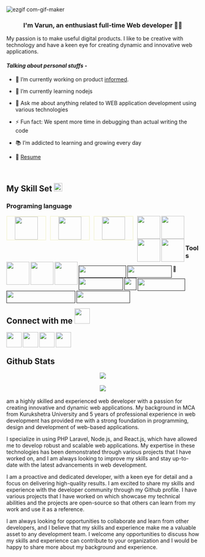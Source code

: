 
<!-- ![Unknown-4](https://user-images.githubusercontent.com/73687578/169331208-4d87fd04-7c8b-43b5-8fc6-42793fca9cef.jpeg)


### Hi there 👋
I am Varun, my passion is to make useful digital products.
I like to be creative with technology and have a keen eye for design and appreciate the importance of a clean and beautiful user-interface that engages the user.

- :zap: I love math, programming, data science, and books
- 🌱 I’m addicted to learning and growing every day
- :earth_africa: I am currently sharing a little bit of my knowledge to the world through my blogs
- 📫 How to find me: 
  - :bulb: [Medium articles](https://medium.com/@khuyentran1476)
  - :pencil2: [Daily Tips](https://mathdatasimplified.com/)
  - :office: [LinkedIn](https://www.linkedin.com/in/khuyen-tran-1ab926151/)
  - :speaker: [Podcast](https://medium.com/@theartistsofdatascience/why-we-should-be-more-like-winnie-the-pooh-khuyen-tran-on-the-artists-of-data-science-c610c91d4c14)

<div id="badges">
  <a href="your-linkedin-URL">
    <img src="https://img.shields.io/badge/LinkedIn-blue?style=for-the-badge&logo=linkedin&logoColor=white" alt="LinkedIn Badge"/>
  </a>
  <a href="https://ibb.co/w4JfJ8r"><img src="https://i.ibb.co/HqNjNRp/Unknown.png" alt="Unknown" border="0"></a>
  <a href="your-youtube-URL">
    <img src="https://img.shields.io/badge/YouTube-red?style=for-the-badge&logo=youtube&logoColor=white" alt="Youtube Badge"/>
  </a>
  <a href="your-twitter-URL">
    <img src="https://img.shields.io/badge/Twitter-blue?style=for-the-badge&logo=twitter&logoColor=white" alt="Twitter Badge"/>
  </a>
</div>


## Hey 👋, This is Varun Verma
[![Gmail Badge](https://img.shields.io/badge/-varunverma444@gmail.com-c14438?style=flat&logo=Gmail&logoColor=white&link=mailto:varunverma444@gmail.com)](mailto:varunverma444@gmail.com) 
[![Linkedin Badge](https://img.shields.io/badge/-rahulverma210545190-0072b1?style=flat&logo=Linkedin&logoColor=white&link=https://www.linkedin.com/in/rahulverma210545190/)](https://www.linkedin.com/in/rahulverma210545190/) [![Github Badge](https://img.shields.io/badge/-varunverma444-grey?style=flat&logo=github&logoColor=white&link=https://github.com/varunverma444/)](https://www.github.com/varunverma444/) <p align='left'>My passion is to make useful digital products. I like to be creative with technology and have a keen eye for design and appreciate the importance of a clean and beautiful user-interface that engages the user.</p><p align='left'> You can view my resume <a href='https://drive.google.com/file/d/1-VDfeWIOf0egl8kSphOh56Pu0X4Bfq20/view?usp=drivesdk' target=_blank><u>here</u>.</a></p>
## Some of my Github Stats
<p align=left> <img src=https://komarev.com/ghpvc/?username=varunverma444 alt=varunverma444 /> </p>

[![Github stats](https://github-readme-stats.vercel.app/api?username=varunverma444&show_icons=true&include_all_commits=true)](https://github.com/varunverma444/github-readme-stats)
[![Top Langs](https://github-readme-stats.vercel.app/api/top-langs/?username=varunverma444&layout=compact)](https://github.com/varunverma444/github-readme-stats) -->


<!-- ![ezgif com-gif-maker](https://user-images.githubusercontent.com/73687578/169656864-b0c5045d-08b9-423a-aafa-893e61719d70.gif)


### <div align="center">I'm Rahul, an enthusiast full-time IOS application developer 👨‍💻 
My passion is to make useful digital products. I like to be creative with technology and have a keen eye for design and appreciate the importance of a clean and beautiful user-interface that engages the user.</div>  
  

#### **Talking about personal stuffs -**  
  

- 🔭 I’m currently working on [Chat support SDK](https://github.com/Jungle-Works/Hippo-iOS-SDK) and [Audio/Video Calling SDK](https://github.com/Jungle-Works/HippoCallClient)  
  

- 🌱 I’m currently learning SwiftUI and DSA  
  

- 💬 Ask me about anything related to IOS application development and related technologies  
  

- ⚡ Fun fact: We spent more time in debugging than actual writing the code  
  

- 📚 I’m addicted to learning and growing every day  
  

- 📝 [Resume]([http://example/com](https://drive.google.com/file/d/1-VDfeWIOf0egl8kSphOh56Pu0X4Bfq20/view?usp=drivesdk))  
  

<br/>  


## My Skill Set  <img src = "https://media2.giphy.com/media/QssGEmpkyEOhBCb7e1/giphy.gif?cid=ecf05e47a0n3gi1bfqntqmob8g9aid1oyj2wr3ds3mg700bl&rid=giphy.gif" width = 32px /> 


<p>
  &emsp;
    <a href="#"><img alt="Codepen" src="https://img.shields.io/badge/Codepen-000000?style=for-the-badge&logo=codepen&logoColor=white"></a>
  &emsp;
    <a href="#"><img alt="Git" src="https://img.shields.io/badge/Git-F05032?style=for-the-badge&logo=git&logoColor=white"></a>
  &emsp;
    <a href="#"><img alt="Linux" src="https://img.shields.io/badge/Linux-FCC624?style=for-the-badge&logo=linux&logoColor=black"></a>
  &emsp;
    <a href="#"><img alt="Google Colab" src="https://img.shields.io/badge/Colab-F9AB00?style=for-the-badge&logo=googlecolab&color=525252"></a>
  &emsp;
    <a href="#"><img alt="Visual Studio Code" src="https://img.shields.io/badge/Visual_Studio_Code-0078D4?style=for-the-badge&logo=visual%20studio%20code&logoColor=white"></a>
  &emsp;
    <a href="#"><img alt="Stack Overflow" src="https://img.shields.io/badge/Stack_Overflow-FE7A16?style=for-the-badge&logo=stack-overflow&logoColor=white"></a>
&emsp;
    <a href="#"><img alt="Stack Overflow" src="https://img.shields.io/badge/manjaro-35BF5C?style=for-the-badge&logo=manjaro&logoColor=white"></a>
    &emsp;
    <a href="#"><img alt="Docker" src="https://img.shields.io/badge/Docker-2CA5E0?style=for-the-badge&logo=docker&logoColor=white"></a>
     &emsp;
    <a href="#"><img alt="Postman" src="https://img.shields.io/badge/Postman-FF6C37?style=for-the-badge&logo=Postman&logoColor=white"></a>
     &emsp;
    <a href="#"><img alt="AWS" src="https://img.shields.io/badge/Amazon_AWS-232F3E?style=for-the-badge&logo=amazon-aws&logoColor=white"></a>
    &emsp;
    <a href="#"><img alt="Trello" src="https://img.shields.io/badge/Trello-0052CC?style=for-the-badge&logo=trello&logoColor=white"></a>
    &emsp;
     <a href="#"><img alt="TFigma" src="https://img.shields.io/badge/Figma-F24E1E?style=for-the-badge&logo=figma&logoColor=white"></a>
    &emsp; <a href="#"><img alt="Jira" src="https://img.shields.io/badge/Jira-0052CC?style=for-the-badge&logo=Jira&logoColor=white"></a>
    &emsp;
    
</p>

### Programing language  
<img src="https://img.shields.io/badge/Swift-FA7343?style=for-the-badge&logo=swift&logoColor=white" align="left" height="32" width="" />  
  

<img src="https://img.shields.io/badge/HTML5-E34F26?style=for-the-badge&logo=html5&logoColor=white" align="left" height="32" width="120" />  
  

<img src="https://img.shields.io/badge/CSS3-1572B6?style=for-the-badge&logo=css3&logoColor=white" align="left" height="32" width="" />  
  

<img src="https://img.shields.io/badge/json-5E5C5C?style=for-the-badge&logo=json&logoColor=white" align="left" height="32" width="108" />  
  

<img src="https://img.shields.io/badge/C-00599C?style=for-the-badge&logo=c&logoColor=white" align="left" height="32" width="" />  
  

<img src="https://img.shields.io/badge/C%2B%2B-00599C?style=for-the-badge&logo=c%2B%2B&logoColor=white" align="left" height="32" width="100" />  
  

<br/>  


### Tools  
  
  

<img src="https://img.shields.io/badge/Xcode-007ACC?style=flat-square&logo=Xcode&logoColor=white" align="left" height="32" width="112" />  
  

<img src="https://img.shields.io/badge/Cocoapods-380101?style=for-the-badge&logo=cocoapods&logoColor=white" align="left" height="32" width="" />  
  

<img src="https://img.shields.io/badge/Gitlab-EEE4AB?style=for-the-badge&logo=gitlab&logoColor=white" align="left" height="32" width="124" />  
  

<img src="https://img.shields.io/badge/stackoverflow-d9cfcf?style=for-the-badge&logo=stackoverflow&logoColor=black" align="left" height="32" width="180" />  
  

<img src="https://img.shields.io/badge/Github-171515?style=for-the-badge&logo=github&logoColor=white" align="left" height="32" width="124" />  
  
  
<img src="https://camo.githubusercontent.com/bac5c7f45fe7c116b5f8c9d61c4611b31f635301a841bf8dcf1b89b8fcfa4824/68747470733a2f2f696d672e736869656c64732e696f2f62616467652f66697265626173652d6666636132383f7374796c653d666f722d7468652d6261646765266c6f676f3d6669726562617365266c6f676f436f6c6f723d626c61636b" align="left" height="32" width="140"/>  


<img src="https://camo.githubusercontent.com/879423585ed087f3c973857c43ba7e7d84f52c993d2c937055726339fbf921d9/68747470733a2f2f696d672e736869656c64732e696f2f62616467652f506f73746d616e2d4646364333373f7374796c653d666f722d7468652d6261646765266c6f676f3d506f73746d616e266c6f676f436f6c6f723d7768697465" align="left" height="32" width=""  style="margin-top:120px; display:inline-block" />  
  

<img src="https://camo.githubusercontent.com/4a1038affbb2653ec140936555b3714ddc322526be8567b489e8423a795dea18/68747470733a2f2f696d672e736869656c64732e696f2f62616467652f4669676d612d4632344531453f7374796c653d666f722d7468652d6261646765266c6f676f3d6669676d61266c6f676f436f6c6f723d7768697465" align="left" height="32" width="116" />  
  

<br/>  

  

<br/>  

  

<br/>  


## Connect with me  <img src='https://raw.githubusercontent.com/ShahriarShafin/ShahriarShafin/main/Assets/handshake.gif' width="100px">

  <a href="https://www.linkedin.com/in/rahul-verma-210545190" target="_blank">
  <img src="https://cdn-icons-png.flaticon.com/512/174/174857.png" align="left" height="40" width="" />  
  </a>

  <a href="https://github.com/varunverma444" target="_blank">
  <img src="https://i.postimg.cc/KYX86Bwk/hubgit.png" align="left" height="40" width="" />  
  </a>
  
  <a href="https://instagram.com/rahul.verma_99?igshid=NWRhNmQxMjQ=" target="_blank">
  <img src="https://cdn-icons-png.flaticon.com/512/174/174855.png" align="left" height="40" width="" />  
  </a>
  
  <a href="mailto:vermarahul@gmail.com" target="_blank">
  <img src="https://i.postimg.cc/SQW8KNkz/gmail.png" align="left" height="40" width="" />  
  </a>
  

<br/>  
<br/>  


## Github Stats  
<div align="center"><img src="https://github-readme-stats.vercel.app/api?username=varunverma444&show_icons=true&count_private=true&hide_border=true" align="center" /></div>  

<br/>  

<div align="center">
<img src="https://komarev.com/ghpvc/?username=varunverma444&&style=flat-square" align="center" />
</div>  

<br /> -->




![ezgif com-gif-maker](https://user-images.githubusercontent.com/73687578/169656864-b0c5045d-08b9-423a-aafa-893e61719d70.gif)


### <div align="center">I'm Varun, an enthusiast full-time Web developer 👨‍💻 
My passion is to make useful digital products. I like to be creative with technology and have a keen eye for creating dynamic and innovative web applications.</div>  
  

#### *Talking about personal stuffs -*  
  

- 🔭 I’m currently working on product [informed](https://informed.pro/).
  

- 🌱 I’m currently learning nodejs  
  

- 💬 Ask me about anything related to WEB application development using various technologies  
  

- ⚡ Fun fact: We spent more time in debugging than actual writing the code  
  

- 📚 I’m addicted to learning and growing every day  
  

- 📝 [Resume](https://drive.google.com/file/d/1-VDfeWIOf0egl8kSphOh56Pu0X4Bfq20/view?usp=drivesdk)
  

<br/>  

## My Skill Set  <span><img src= "https://media2.giphy.com/media/QssGEmpkyEOhBCb7e1/giphy.gif?cid=ecf05e47a0n3gi1bfqntqmob8g9aid1oyj2wr3ds3mg700bl&rid=giphy.gif" width="22" /></span>

### Programing language  
<img src="https://brandeps.com/logo-download/P/PHP-logo-vector-01.svg" align="left" height="60" width="60" style="padding: 0px 20px;border:2px solid beige; margin-right: 10px;" />
<img src="https://brandeps.com/logo-download/M/MySQL-logo-vector-01.svg" align="left" height="60" width="60" style="padding: 0px 20px;border:2px solid beige; margin-right: 10px;"/>
<img src="https://brandeps.com/logo-download/J/JavaScript-logo-vector-01.svg" align="left" height="60" width="60" style="padding: 0px 20px;border:2px solid beige; margin-right: 10px;" />
<img src="https://brandeps.com/logo-download/R/React-logo-vector-01.svg" align="left" height="60" width="60" />
<img src="https://brandeps.com/logo-download/E/ES6-logo-vector-01.svg" align="left" height="60" width="60" />
<img src="https://brandeps.com/logo-download/J/JQuery-logo-vector-01.svg" align="left" height="60" width="60" />
<img src="https://brandeps.com/logo-download/A/AJAX-Language-logo-vector-01.svg" align="left" height="60" width="60" />
<img src="https://brandeps.com/logo-download/H/HTML-5-logo-vector-01.svg" align="left" height="60" width="60" />
<img src="https://brandeps.com/logo-download/C/CSS-3-logo-vector-01.svg" align="left" height="60" width="60" />
<img src="https://brandeps.com/logo-download/C/C++-logo-vector-01.svg" align="left" height="60" width="60" />


  
<br/>  
<br/>  
<br/>  


### Tools  
  
<p>
<a href="">
<img src="https://img.shields.io/badge/phpmyadmin-f89f1d?style=for-the-badge&logo=phpmyadmin&logoColor=white" align="left" height="32" width="124" />  
</a>
&emsp;
<a href="">
<img src="https://img.shields.io/badge/Curl-FFFFFF?style=for-the-badge&logo=curl&logoColor=0a3754" align="left" height="32" width="116" />  
</a>
&emsp;
<a href="">
<img src="https://camo.githubusercontent.com/4a1038affbb2653ec140936555b3714ddc322526be8567b489e8423a795dea18/68747470733a2f2f696d672e736869656c64732e696f2f62616467652f4669676d612d4632344531453f7374796c653d666f722d7468652d6261646765266c6f676f3d6669676d61266c6f676f436f6c6f723d7768697465" align="left" height="32" width="116" />  
</a>
&emsp;
<a href="">
<img src="https://img.shields.io/badge/Github-171515?style=for-the-badge&logo=github&logoColor=white" align="left" height="32" width="auto" /> 
</a>
&emsp;
<a href="">
<img src="https://img.shields.io/badge/Gitlab-EEE4AB?style=for-the-badge&logo=gitlab&logoColor=white" align="left" height="32" width="124" />  
</a>
&emsp;
<a href="">
<img src="https://img.shields.io/badge/stackoverflow-d9cfcf?style=for-the-badge&logo=stackoverflow&logoColor=black" align="left" height="32" width="180" />  
</a>
&emsp;
<a href="">
<img src="https://camo.githubusercontent.com/bac5c7f45fe7c116b5f8c9d61c4611b31f635301a841bf8dcf1b89b8fcfa4824/68747470733a2f2f696d672e736869656c64732e696f2f62616467652f66697265626173652d6666636132383f7374796c653d666f722d7468652d6261646765266c6f676f3d6669726562617365266c6f676f436f6c6f723d626c61636b" align="left" height="32" width="140"/> 
</a> 
&emsp;  
</p>
<br/>  

<br/>  


## Connect with me  <img src='https://raw.githubusercontent.com/ShahriarShafin/ShahriarShafin/main/Assets/handshake.gif' width="40">

  <a href="https://www.linkedin.com/in/varun-verma-202180132" target="_blank">
  <img src="https://cdn-icons-png.flaticon.com/512/174/174857.png" align="left" height="40" width="" />  
  </a>

  <a href="https://github.com/varunverma444" target="_blank">
  <img src="https://i.postimg.cc/KYX86Bwk/hubgit.png" align="left" height="40" width="" />  
  </a>
  
  <a href="https://www.instagram.com/hunny28088/" target="_blank">
  <img src="https://cdn-icons-png.flaticon.com/512/174/174855.png" align="left" height="40" width="" />  
  </a>
  
  <a href="mailto:varunverma404@gmail.com" target="_blank">
  <img src="https://i.postimg.cc/SQW8KNkz/gmail.png" align="left" height="40" width="" />  
  </a>
  

<br/>  
<br/>  


## Github Stats  
<div align="center"><img src="https://github-readme-stats.vercel.app/api?username=varunverma444&show_icons=true&count_private=true&hide_border=true" align="center" /></div>  

<br/>  

<div align="center">
<img src="https://komarev.com/ghpvc/?username=varunverma444&&style=flat-square" align="center" />
</div>  

<br />

<span>
 am a highly skilled and experienced web developer with a passion for creating innovative and dynamic web applications. My background in MCA from Kurukshetra University and 5 years of professional experience in web development has provided me with a strong foundation in programming, design and development of web-based applications.

I specialize in using PHP Laravel, Node.js, and React.js, which have allowed me to develop robust and scalable web applications. My expertise in these technologies has been demonstrated through various projects that I have worked on, and I am always looking to improve my skills and stay up-to-date with the latest advancements in web development.

I am a proactive and dedicated developer, with a keen eye for detail and a focus on delivering high-quality results. I am excited to share my skills and experience with the developer community through my Github profile. I have various projects that I have worked on which showcase my technical abilities and the projects are open-source so that others can learn from my work and use it as a reference.

I am always looking for opportunities to collaborate and learn from other developers, and I believe that my skills and experience make me a valuable asset to any development team. I welcome any opportunities to discuss how my skills and experience can contribute to your organization and I would be happy to share more about my background and experience.



</span>
